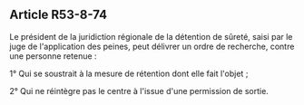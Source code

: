 Article R53-8-74
----
Le président de la juridiction régionale de la détention de sûreté, saisi par le
juge de l'application des peines, peut délivrer un ordre de recherche, contre
une personne retenue :

1° Qui se soustrait à la mesure de rétention dont elle fait l'objet ;

2° Qui ne réintègre pas le centre à l'issue d'une permission de sortie.
